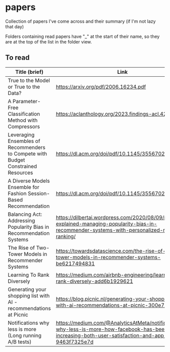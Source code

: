 # papers

Collection of papers I've come across and their summary (if I'm not lazy that day)

Folders containing read papers have "_" at the start of their name, so they are at the top of the list in the folder view.

## To read

| Title (brief)                                                                     | Link                                                                                                                                              | Summary                                                                                                          |
| --------------------------------------------------------------------------------- | ------------------------------------------------------------------------------------------------------------------------------------------------- | ---------------------------------------------------------------------------------------------------------------- |
| True to the Model or True to the Data?                                            | <https://arxiv.org/pdf/2006.16234.pdf>                                                                                                            | [Link](<_True to the Model or True to the Data/README.md>)                                                       |
| A Parameter-Free Classification Method with Compressors                           | <https://aclanthology.org/2023.findings-acl.426.pdf>                                                                                              | [Link](<_“Low-Resource” Text Classification- A Parameter-Free Classification Method with Compressors/README.md>) |
| Leveraging Ensembles of Recommenders to Compete with Budget Constrained Resources | <https://dl.acm.org/doi/pdf/10.1145/3556702.3556845>                                                                                              | [Link](<_Leveraging Ensembles of Recommenders to Compete with Budget Constrained Resources/README.md>)           |
| A Diverse Models Ensemble for Fashion Session-Based Recommendation                | <https://dl.acm.org/doi/pdf/10.1145/3556702.3556821>                                                                                              |
| Balancing Act: Addressing Popularity Bias in Recommendation Systems               | <https://dilbertai.wordpress.com/2020/08/09/paper-explained-managing-popularity-bias-in-recommender-systems-with-personalized-re-ranking/>        | [Link](<_Balancing Act Addressing Popularity Bias in Recommendation Systems/README.md>)                          |
| The Rise of Two-Tower Models in Recommender Systems                               | <https://towardsdatascience.com/the-rise-of-two-tower-models-in-recommender-systems-be6217494831>                                                 | [Link](<_The Rise of Two-Tower Models in Recommender Systems/README.md>)                                         |
| Learning To Rank Diversely                                                        | <https://medium.com/airbnb-engineering/learning-to-rank-diversely-add6b1929621>                                                                   | [Link](<_Learning To Rank Diversely/README.md>)                                                                  |
| Generating your shopping list with AI - recommendations at Picnic                 | <https://blog.picnic.nl/generating-your-shopping-list-with-ai-recommendations-at-picnic-300e716241db>                                             | [Link](<_Generating your shopping list with AI - recommendations at Picnic/README.md>)                           |
| Notifications why less is more (Long running A/B tests)                           | <https://medium.com/@AnalyticsAtMeta/notifications-why-less-is-more-how-facebook-has-been-increasing-both-user-satisfaction-and-app-9463f7325e7d> | [Link](<Notifications why less is more/README.md>)                                                               |
